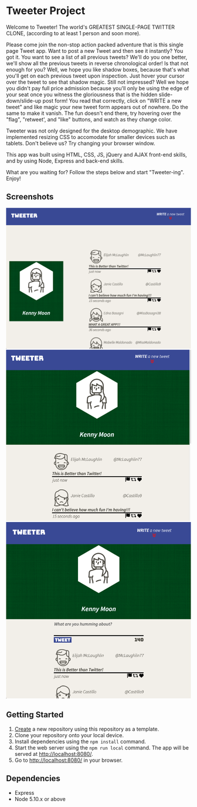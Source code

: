 # Tweeter Project

Welcome to Tweeter! The world's GREATEST SINGLE-PAGE TWITTER CLONE, (according to at least 1 person and soon more).

Please come join the non-stop action packed adventure that is this single page Tweet app. 
Want to post a new Tweet and then see it instantly? You got it. You want to see a list of all previous tweets? We'll do you one better, we'll show all the previous tweets in reverse chronological order! 
Is that not enough for you? Well, we hope you like shadow boxes, because that's what you'll get on each previous tweet upon inspection. Just hover your cursor over the tweet to see that shadow magic. 
Still not impressed? Well we hope you didn't pay full price admission because you'll only be using the edge of your seat once you witness the gloriousness that is the hidden slide-down/slide-up post form! You read that correctly, click on "WRITE a new tweet" and like magic your new tweet form appears out of nowhere. Do the same to make it vanish.
The fun doesn't end there, try hovering over the "flag", "retweet', and "like" buttons, and watch as they change color.

Tweeter was not only designed for the desktop demographic. We have implemented resizing CSS to accomodate for smaller devices such as tablets. Don't believe us? Try changing your browser window.

This app was built using HTML, CSS, JS, jQuery and AJAX front-end skills, and by using Node, Express and back-end skills.

What are you waiting for? Follow the steps below and start "Tweeter-ing". Enjoy!

## Screenshots

!["Screenshot of the Desktop View"](https://github.com/kcmoon/tweeter-kcm/blob/master/docs/Tweeter-Desktop.png?raw=true)
!["Screenshot of Post Form Hidden"](https://github.com/kcmoon/tweeter-kcm/blob/master/docs/Tweeter-Post-Hidden.png?raw=true)
!["Screenshot of Visible Post Form"](https://github.com/kcmoon/tweeter-kcm/blob/master/docs/Tweeter-Post-Visible.png?raw=true)

## Getting Started

1. [Create](https://docs.github.com/en/repositories/creating-and-managing-repositories/creating-a-repository-from-a-template) a new repository using this repository as a template.
2. Clone your repository onto your local device.
3. Install dependencies using the `npm install` command.
3. Start the web server using the `npm run local` command. The app will be served at <http://localhost:8080/>.
4. Go to <http://localhost:8080/> in your browser.

## Dependencies

- Express
- Node 5.10.x or above
